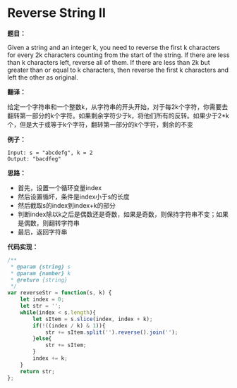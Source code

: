 # Reverse String II

**题目：**

Given a string and an integer k, you need to reverse the first k characters for every 2k characters counting from the start of the string. If there are less than k characters left, reverse all of them. If there are less than 2k but greater than or equal to k characters, then reverse the first k characters and left the other as original.

**翻译：**

给定一个字符串和一个整数k，从字符串的开头开始，对于每2k个字符，你需要去翻转第一部分的k个字符。如果剩余字符少于k，将他们所有的反转。如果少于2*k个，但是大于或等于k个字符，翻转第一部分的k个字符，剩余的不变

**例子：**

```
Input: s = "abcdefg", k = 2
Output: "bacdfeg"
```

**思路：**

* 首先，设置一个循环变量index
* 然后设置循坏，条件是index小于s的长度
* 然后截取s的index到index+k的部分
* 判断index除以k之后是偶数还是奇数，如果是奇数，则保持字符串不变；如果是偶数，则翻转字符串
* 最后，返回字符串

**代码实现：**

```javascript
/**
 * @param {string} s
 * @param {number} k
 * @return {string}
 */
var reverseStr = function(s, k) {
    let index = 0;
    let str = '';
    while(index < s.length){
        let sItem = s.slice(index, index + k);
        if(!((index / k) & 1)){
            str += sItem.split('').reverse().join('');
        }else{
            str += sItem;
        }
        index += k;
    }
    return str;
};
```